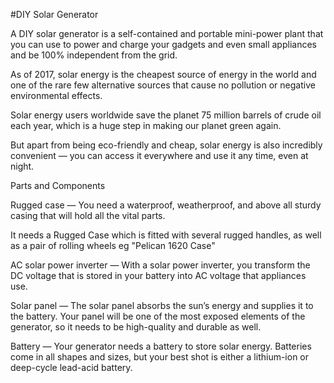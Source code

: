 #DIY Solar Generator

A DIY solar generator is a self-contained and portable mini-power plant that you can use to power and charge your gadgets and even small appliances and be 100% independent from the grid.

As of 2017, solar energy is the cheapest source of energy in the world and one of the rare few alternative sources that cause no pollution or negative environmental effects.

Solar energy users worldwide save the planet 75 million barrels of crude oil each year, which is a huge step in making our planet green again.

But apart from being eco-friendly and cheap, solar energy is also incredibly convenient — you can access it everywhere and use it any time, even at night.

Parts and Components

Rugged case — You need a waterproof, weatherproof, and above all sturdy casing that will hold all the vital parts.

It needs a Rugged Case which is fitted with several rugged handles, as well as a pair of rolling wheels eg "Pelican 1620 Case"

AC solar power inverter — With a solar power inverter, you transform the DC voltage that is stored in your battery into AC voltage that appliances use.

Solar panel — The solar panel absorbs the sun’s energy and supplies it to the battery. Your panel will be one of the most exposed elements of the generator, so it needs to be high-quality and durable as well.

Battery — Your generator needs a battery to store solar energy. Batteries come in all shapes and sizes, but your best shot is either a lithium-ion or deep-cycle lead-acid battery.
